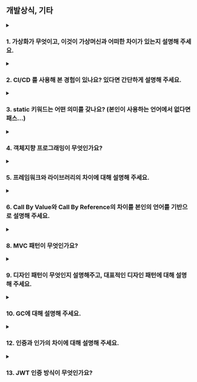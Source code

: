 ## 개발상식, 기타

<details>
  <summary><h3>1. 가상화가 무엇이고, 이것이 가상머신과 어떠한 차이가 있는지 설명해 주세요.</h3></summary>
<ul>
<li> 그렇다면 Docker는 둘 중 어디에 속하나요? 왜 사람들이 Docker를 많이 채택할까요?</li>
<li> 하나의 Host OS에서 돌아간다면 충분히 한 컨테이너가 다른 컨테이너에 간섭할 수 있는 위험이 있지 않을까요? 이를 어떻게 방어할 수 있을까요?</li>
<li> Docker 위에 Docker를 올릴 순 없을까요?</li>
</ul>
</details>

<details>
  <summary><h3>2. CI/CD 를 사용해 본 경험이 있나요? 있다면 간단하게 설명해 주세요.</h3></summary>
<ul>
</ul>
</details>

<details>
  <summary><h3>3. static 키워드는 어떤 의미를 갖나요? (본인이 사용하는 언어에서 없다면 패스...)</h3></summary>
<ul>
<li> 컴파일 할 때, static 키워드가 붙은 변수, 함수는 어떻게 처리되나요?</li>
<li> Java에서 static과 static final은 어떤 차이를 갖나요? final과 static final은요? </li>
</ul>
</details>

<details>
  <summary><h3>4. 객체지향 프로그래밍이 무엇인가요?</h3></summary>
<ul>
<li> SOLID 원칙에 대해 설명해 주세요.</li>
<li> 다형성이 무엇인지 설명하고, 동적 다형성과 정적 다형성이 무엇인지 설명해 주세요.</li>
<li> 오버로딩과 오버라이딩의 차이에 대해 설명해 주세요.</li>
<li> 클래스가 있는 언어는 반드시 객체지향 언어라고 할 수 있을까요? 그 반대는 성립하나요?</li>
</ul>
</details>

<details>
  <summary><h3>5. 프레임워크와 라이브러리의 차이에 대해 설명해 주세요.</h3></summary>
<ul>
</ul>
</details>

<details>
  <summary><h3>6. Call By Value와 Call By Reference의 차이를 본인의 언어를 기반으로 설명해 주세요.</h3></summary>
<ul>
<li> 사실 이 질문에는 약간의 낚시가 있습니다. 과연 모든 언어에 저 개념이 존재할까요?</li>
</ul>
</details>


<details>
  <summary><h3>8. MVC 패턴이 무엇인가요?</h3></summary>
<ul>
<li> 다른 아키텍쳐 패턴은 없나요? MVC랑 비교해서 어떤 차이가 있나요?</li>
</ul>
</details>

<details>
  <summary><h3>9. 디자인 패턴이 무엇인지 설명해주고, 대표적인 디자인 패턴에 대해 설명해 주세요.</h3></summary>
<ul>
<li> Singleton의 장단점에 대해 설명해 주세요.</li>
<li> Singleton이 하나의 객체를 생성한다는 것을 어떻게 보장할 수 있을까요?</li>
</ul>
</details>

<details>
  <summary><h3>10. GC에 대해 설명해 주세요.</h3></summary>
<ul>
<li> 본인이 사용하는 언어에서는 GC를 어떻게 구현했나요?</li>
<li> GC의 장단점에 대해 설명해 주세요.</li>
<li> GC는 어떤 영역에 있는 데이터를 관리하나요?</li>
<li> Reference Counting 방식에 대해 설명하고, 이 알고리즘에서 발생할 수 있는 순환 참조 및 Retain Cycle에 대해 설명해 주세요.</li>
</ul>
</details>

<details>
  <summary><h3>12. 인증과 인가의 차이에 대해 설명해 주세요.</h3></summary>
<ul>
<li> OAuth가 무엇인지 설명하고, 이것은 인증인지 인가인지에 대해 설명해 주세요.</li>
</ul>
</details>

<details>
  <summary><h3>13. JWT 인증 방식이 무엇인가요?</h3></summary>
<ul>
<li> Signature는 어떻게 만들어지나요?</li>
<li> 만약 Access Token이 탈취되면, 어떻게 대응할 수 있을까요?</li>
<li> 반대로 Refresh Token이 탈취되면, 어떻게 대응해야 할까요?</li>
</ul>
</details>
